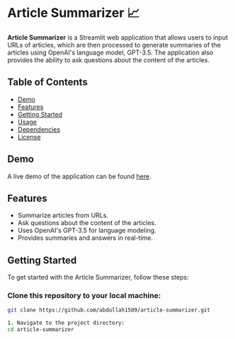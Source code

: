 # Article Summarizer 📈

**Article Summarizer** is a Streamlit web application that allows users to input URLs of articles, which are then processed to generate summaries of the articles using OpenAI's language model, GPT-3.5. The application also provides the ability to ask questions about the content of the articles.

## Table of Contents

- [Demo](#demo)
- [Features](#features)
- [Getting Started](#getting-started)
- [Usage](#usage)
- [Dependencies](#dependencies)
- [License](#license)

## Demo

A live demo of the application can be found [here](#).

## Features

- Summarize articles from URLs.
- Ask questions about the content of the articles.
- Uses OpenAI's GPT-3.5 for language modeling.
- Provides summaries and answers in real-time.

## Getting Started

To get started with the Article Summarizer, follow these steps:

### Clone this repository to your local machine:

   ```bash
   git clone https://github.com/abdullah1509/article-summarizer.git

1. Navigate to the project directory:
cd article-summarizer
